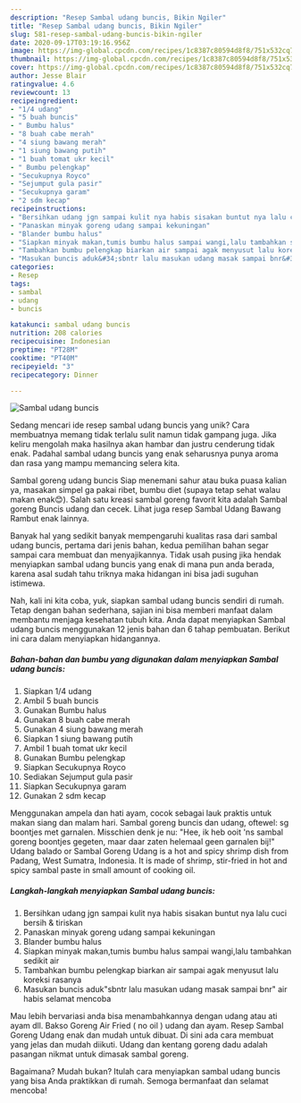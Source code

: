 ```yaml
---
description: "Resep Sambal udang buncis, Bikin Ngiler"
title: "Resep Sambal udang buncis, Bikin Ngiler"
slug: 581-resep-sambal-udang-buncis-bikin-ngiler
date: 2020-09-17T03:19:16.956Z
image: https://img-global.cpcdn.com/recipes/1c8387c80594d8f8/751x532cq70/sambal-udang-buncis-foto-resep-utama.jpg
thumbnail: https://img-global.cpcdn.com/recipes/1c8387c80594d8f8/751x532cq70/sambal-udang-buncis-foto-resep-utama.jpg
cover: https://img-global.cpcdn.com/recipes/1c8387c80594d8f8/751x532cq70/sambal-udang-buncis-foto-resep-utama.jpg
author: Jesse Blair
ratingvalue: 4.6
reviewcount: 13
recipeingredient:
- "1/4 udang"
- "5 buah buncis"
- " Bumbu halus"
- "8 buah cabe merah"
- "4 siung bawang merah"
- "1 siung bawang putih"
- "1 buah tomat ukr kecil"
- " Bumbu pelengkap"
- "Secukupnya Royco"
- "Sejumput gula pasir"
- "Secukupnya garam"
- "2 sdm kecap"
recipeinstructions:
- "Bersihkan udang jgn sampai kulit nya habis sisakan buntut nya lalu cuci bersih &amp; tiriskan"
- "Panaskan minyak goreng udang sampai kekuningan"
- "Blander bumbu halus"
- "Siapkan minyak makan,tumis bumbu halus sampai wangi,lalu tambahkan sedikit air"
- "Tambahkan bumbu pelengkap biarkan air sampai agak menyusut lalu koreksi rasanya"
- "Masukan buncis aduk&#34;sbntr lalu masukan udang masak sampai bnr&#34; air habis selamat mencoba"
categories:
- Resep
tags:
- sambal
- udang
- buncis

katakunci: sambal udang buncis 
nutrition: 208 calories
recipecuisine: Indonesian
preptime: "PT28M"
cooktime: "PT40M"
recipeyield: "3"
recipecategory: Dinner

---
```



![Sambal udang buncis](https://img-global.cpcdn.com/recipes/1c8387c80594d8f8/751x532cq70/sambal-udang-buncis-foto-resep-utama.jpg)

Sedang mencari ide resep sambal udang buncis yang unik? Cara membuatnya memang tidak terlalu sulit namun tidak gampang juga. Jika keliru mengolah maka hasilnya akan hambar dan justru cenderung tidak enak. Padahal sambal udang buncis yang enak seharusnya punya aroma dan rasa yang mampu memancing selera kita.

Sambal goreng udang buncis Siap menemani sahur atau buka puasa kalian ya, masakan simpel ga pakai ribet, bumbu diet (supaya tetap sehat walau makan enak😊). Salah satu kreasi sambal goreng favorit kita adalah Sambal goreng Buncis udang dan cecek. Lihat juga resep Sambal Udang Bawang Rambut enak lainnya.

Banyak hal yang sedikit banyak mempengaruhi kualitas rasa dari sambal udang buncis, pertama dari jenis bahan, kedua pemilihan bahan segar sampai cara membuat dan menyajikannya. Tidak usah pusing jika hendak menyiapkan sambal udang buncis yang enak di mana pun anda berada, karena asal sudah tahu triknya maka hidangan ini bisa jadi suguhan istimewa.


Nah, kali ini kita coba, yuk, siapkan sambal udang buncis sendiri di rumah. Tetap dengan bahan sederhana, sajian ini bisa memberi manfaat dalam membantu menjaga kesehatan tubuh kita. Anda dapat menyiapkan Sambal udang buncis menggunakan 12 jenis bahan dan 6 tahap pembuatan. Berikut ini cara dalam menyiapkan hidangannya.

<!--inarticleads1-->

##### Bahan-bahan dan bumbu yang digunakan dalam menyiapkan Sambal udang buncis:

1. Siapkan 1/4 udang
1. Ambil 5 buah buncis
1. Gunakan  Bumbu halus
1. Gunakan 8 buah cabe merah
1. Gunakan 4 siung bawang merah
1. Siapkan 1 siung bawang putih
1. Ambil 1 buah tomat ukr kecil
1. Gunakan  Bumbu pelengkap
1. Siapkan Secukupnya Royco
1. Sediakan Sejumput gula pasir
1. Siapkan Secukupnya garam
1. Gunakan 2 sdm kecap


Menggunakan ampela dan hati ayam, cocok sebagai lauk praktis untuk makan siang dan malam hari. Sambal goreng buncis dan udang, oftewel: sg boontjes met garnalen. Misschien denk je nu: &#34;Hee, ik heb ooit &#39;ns sambal goreng boontjes gegeten, maar daar zaten helemaal geen garnalen bij!&#34; Udang balado or Sambal Goreng Udang is a hot and spicy shrimp dish from Padang, West Sumatra, Indonesia. It is made of shrimp, stir-fried in hot and spicy sambal paste in small amount of cooking oil. 

<!--inarticleads2-->

##### Langkah-langkah menyiapkan Sambal udang buncis:

1. Bersihkan udang jgn sampai kulit nya habis sisakan buntut nya lalu cuci bersih &amp; tiriskan
1. Panaskan minyak goreng udang sampai kekuningan
1. Blander bumbu halus
1. Siapkan minyak makan,tumis bumbu halus sampai wangi,lalu tambahkan sedikit air
1. Tambahkan bumbu pelengkap biarkan air sampai agak menyusut lalu koreksi rasanya
1. Masukan buncis aduk&#34;sbntr lalu masukan udang masak sampai bnr&#34; air habis selamat mencoba


Mau lebih bervariasi anda bisa menambahkannya dengan udang atau ati ayam dll. Bakso Goreng Air Fried ( no oil ) udang dan ayam. Resep Sambal Goreng Udang enak dan mudah untuk dibuat. Di sini ada cara membuat yang jelas dan mudah diikuti. Udang dan kentang goreng dadu adalah pasangan nikmat untuk dimasak sambal goreng. 

Bagaimana? Mudah bukan? Itulah cara menyiapkan sambal udang buncis yang bisa Anda praktikkan di rumah. Semoga bermanfaat dan selamat mencoba!
